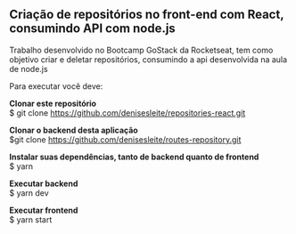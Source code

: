 ## Criação de repositórios no front-end com React, consumindo API com node.js

Trabalho desenvolvido no Bootcamp GoStack da Rocketseat, tem como objetivo criar e deletar repositórios, consumindo a api desenvolvida na aula de node.js

Para executar você deve: 

<strong>Clonar este repositório</strong><br/>
$ git clone https://github.com/denisesleite/repositories-react.git

<strong>Clonar o backend desta aplicação</strong><br/>
$git clone https://github.com/denisesleite/routes-repository.git

<strong>Instalar suas dependências, tanto de backend quanto de frontend</strong><br/>
$ yarn

<strong>Executar backend</strong><br/>
$ yarn dev

<strong>Executar frontend</strong><br/>
$ yarn start